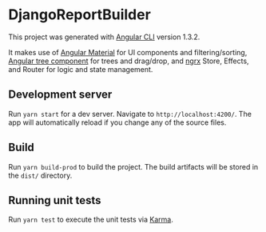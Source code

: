 # DjangoReportBuilder

This project was generated with [Angular CLI](https://github.com/angular/angular-cli) version 1.3.2.

It makes use of [Angular Material](https://material.angular.io/) for UI components and filtering/sorting, [Angular tree component](https://angular2-tree.readme.io/) for trees and drag/drop, and [ngrx](http://ngrx.github.io/) Store, Effects, and Router for logic and state management.

## Development server

Run `yarn start` for a dev server. Navigate to `http://localhost:4200/`. The app will automatically reload if you change any of the source files.

## Build

Run `yarn build-prod` to build the project. The build artifacts will be stored in the `dist/` directory.

## Running unit tests

Run `yarn test` to execute the unit tests via [Karma](https://karma-runner.github.io).

